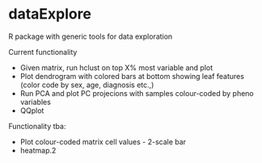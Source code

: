 # dataExplore
R package with generic tools for data exploration

Current functionality
* Given matrix, run hclust on top X% most variable and plot
* Plot dendrogram with colored bars at bottom showing leaf features (color code by sex, age, diagnosis etc.,)
* Run PCA and plot PC projecions with samples colour-coded by pheno variables
* QQplot

Functionality tba:
* Plot colour-coded matrix cell values - 2-scale bar
* heatmap.2

